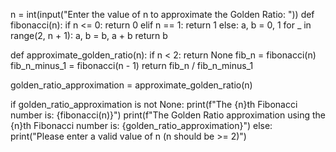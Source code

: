 n = int(input("Enter the value of n to approximate the Golden Ratio: "))
def fibonacci(n):
    if n <= 0:
        return 0
    elif n == 1:
        return 1
    else:
        a, b = 0, 1
        for _ in range(2, n + 1):
            a, b = b, a + b
        return b

def approximate_golden_ratio(n):
    if n < 2:
        return None
    fib_n = fibonacci(n)
    fib_n_minus_1 = fibonacci(n - 1)
    return fib_n / fib_n_minus_1


golden_ratio_approximation = approximate_golden_ratio(n)

if golden_ratio_approximation is not None:
    print(f"The {n}th Fibonacci number is: {fibonacci(n)}")
    print(f"The Golden Ratio approximation using the {n}th Fibonacci number is: {golden_ratio_approximation}")
else:
    print("Please enter a valid value of n (n should be >= 2)")
